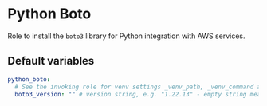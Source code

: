 # Python Boto
Role to install the `boto3` library for Python integration with AWS services.

<!--TOC-->
<!--ENDTOC-->

<!--ROLEVARS-->
## Default variables
```yaml
python_boto:
  # See the invoking role for venv settings _venv_path, _venv_command and _venv_install_username.
  boto3_version: "" # version string, e.g. "1.22.13" - empty string means latest

```

<!--ENDROLEVARS-->
